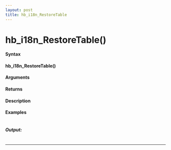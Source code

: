 ```yaml
---
layout: post
title: hb_i18n_RestoreTable
---
```


# hb_i18n_RestoreTable()


#### Syntax

#### hb_i18n_RestoreTable()

#### Arguments

#### Returns

#### Description

#### Examples

```

```

##### Output:

```

```

---